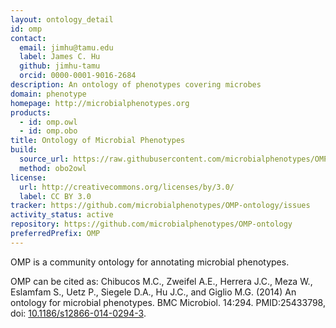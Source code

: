 ```yaml
---
layout: ontology_detail
id: omp
contact:
  email: jimhu@tamu.edu
  label: James C. Hu
  github: jimhu-tamu
  orcid: 0000-0001-9016-2684
description: An ontology of phenotypes covering microbes
domain: phenotype
homepage: http://microbialphenotypes.org
products:
  - id: omp.owl
  - id: omp.obo
title: Ontology of Microbial Phenotypes
build:
  source_url: https://raw.githubusercontent.com/microbialphenotypes/OMP-ontology-files/master/omp.obo
  method: obo2owl
license:
  url: http://creativecommons.org/licenses/by/3.0/
  label: CC BY 3.0
tracker: https://github.com/microbialphenotypes/OMP-ontology/issues
activity_status: active
repository: https://github.com/microbialphenotypes/OMP-ontology
preferredPrefix: OMP
---
```


OMP is a community ontology for annotating microbial phenotypes.

OMP can be cited as:
Chibucos M.C., Zweifel A.E., Herrera J.C., Meza W., Eslamfam S., Uetz P., Siegele D.A., Hu J.C., and Giglio M.G. (2014) An ontology for microbial phenotypes. BMC Microbiol. 14:294. 
PMID:25433798, doi: [10.1186/s12866-014-0294-3](https://doi.org/10.1186/s12866-014-0294-3).

